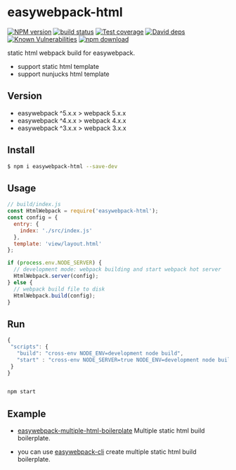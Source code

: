 # easywebpack-html

[![NPM version][npm-image]][npm-url]
[![build status][travis-image]][travis-url]
[![Test coverage][codecov-image]][codecov-url]
[![David deps][david-image]][david-url]
[![Known Vulnerabilities][snyk-image]][snyk-url]
[![npm download][download-image]][download-url]

[npm-image]: https://img.shields.io/npm/v/easywebpack-html.svg?style=flat-square
[npm-url]: https://npmjs.org/package/easywebpack-html
[travis-image]: https://img.shields.io/travis/easy-team/easywebpack-html.svg?style=flat-square
[travis-url]: https://travis-ci.org/easy-team/easywebpack-html
[codecov-image]: https://img.shields.io/codecov/c/github/easy-team/easywebpack-html.svg?style=flat-square
[codecov-url]: https://codecov.io/github/easy-team/easywebpack-html?branch=master
[david-image]: https://img.shields.io/david/easy-team/easywebpack-html.svg?style=flat-square
[david-url]: https://david-dm.org/easy-team/easywebpack-html
[snyk-image]: https://snyk.io/test/npm/easywebpack-html/badge.svg?style=flat-square
[snyk-url]: https://snyk.io/test/npm/easywebpack-html
[download-image]: https://img.shields.io/npm/dm/easywebpack-html.svg?style=flat-square
[download-url]: https://npmjs.org/package/easywebpack-html

static html webpack build for easywebpack.

- support static html template
- support nunjucks html template

## Version

- easywebpack ^5.x.x > webpack 5.x.x
- easywebpack ^4.x.x > webpack 4.x.x
- easywebpack ^3.x.x > webpack 3.x.x

## Install

```bash
$ npm i easywebpack-html --save-dev
```

## Usage

```js
// build/index.js
const HtmlWebpack = require('easywebpack-html');
const config = {
  entry: {
    index: './src/index.js'
  },
  template: 'view/layout.html'
};

if (process.env.NODE_SERVER) {
  // development mode: webpack building and start webpack hot server
  HtmlWebpack.server(config);
} else {
  // webpack build file to disk
  HtmlWebpack.build(config);
}
```

## Run

```js
{
 "scripts": {
   "build": "cross-env NODE_ENV=development node build",
   "start" : "cross-env NODE_SERVER=true NODE_ENV=development node build"
 }
}
```

```bash

npm start

```

## Example

- [easywebpack-multiple-html-boilerplate](https://github.com/hubcarl/easywebpack-multiple-html-boilerplate) Multiple static html build boilerplate.

- you can use [easywebpack-cli](https://github.com/easy-team/easywebpack) create multiple static html build boilerplate.
